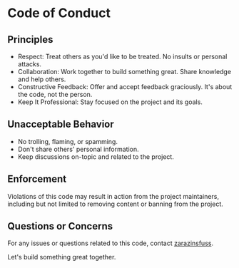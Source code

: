 # Code of Conduct

## Principles

- Respect: Treat others as you'd like to be treated. No insults or personal attacks.
- Collaboration: Work together to build something great. Share knowledge and help others.
- Constructive Feedback: Offer and accept feedback graciously. It's about the code, not the person.
- Keep It Professional: Stay focused on the project and its goals.

## Unacceptable Behavior

- No trolling, flaming, or spamming.
- Don't share others' personal information.
- Keep discussions on-topic and related to the project.

## Enforcement

Violations of this code may result in action from the project maintainers, including but not limited to removing content or banning from the project.

## Questions or Concerns
For any issues or questions related to this code, contact [zarazinsfuss](https://github.com/zarazinsfuss).

Let's build something great together.
